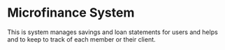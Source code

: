 # Microfinance System
This is system manages savings and loan statements for users and helps and to keep to track of each member or their client.


